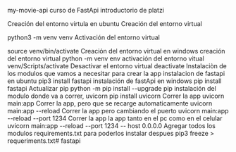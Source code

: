my-movie-api
curso de FastApi introductorio de platzi

Creación del entorno virtula en ubuntu
Creación del entorno virtual

python3 -m venv venv
Activación del entorno virtual

source venv/bin/activate
Creación del entorno virtual en windows
creación del entorno virtual
python -m venv env
activación del entorno vitual
venv/Scripts/activate
Desactivar el entorno virtual
deactivate
Instalaciòn de los modulos que vamos a necesitar para crear la app
instalacion de fastapi en ubuntu
pip3 install fastapi
instalación de fastApi en windows
pip install fastapi
Actualizar pip
python -m pip install --upgrade pip
instalación del modulo donde va a correr, uvicorn
pip install uvicorn
Correr la app
uvicorn main:app 
Correr la app, pero que se recarge automaticamente
uvicorn main:app --reload
Correr la app pero cambiando el puerto
uvicorn main:app --reload --port 1234
Correr la app la app tanto en el pc como en el celular
uvicorn main:app --reload --port 1234 -- host 0.0.0.0
Agregar todos los modulos requirements.txt para poderlos instalar despues
pip3 freeze > requeriments.txt# fastapi
